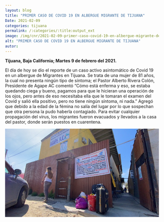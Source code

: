 ```yaml
---
layout: blog
title: "PRIMER CASO DE COVID 19 EN ALBERGUE MIGRANTE DE TIJUANA"
Date: 2021-02-09
categories: tijuana
permalink: /:categories/:title:output_ext
image: /img/cnr/2021-02-09-primer-caso-covid-19-en-albergue-migrante-de-tijuana.jpg
alt: "PRIMER CASO DE COVID 19 EN ALBERGUE MIGRANTE DE TIJUANA"
autor:
---
```


**Tijuana, Baja California; Martes 9 de febrero del 2021.** 

El día de hoy se dio el reporte de un caso activo asintomático de Covid 19 en un albergue de Migrantes en Tijuana. 
Se trata de una mujer de 81 años, la cual no presenta ningún tipo de síntoma; el Pastor Alberto Rivera Colón, Presidente de Agape AC comentó “Cómo está enferma y eso, se estaba quedando ciega y bueno, pagamos para que le hicieran una operación de los ojos, pero antes de eso necesitaba ella que le tomaran el examen del Covid y salió ella positivo, pero no tiene ningún síntoma, ni nada.”
Agregó que debido a la edad de la fémina no salía del lugar por lo que sospechan que otra persona la pudo haberla contagiado. Para evitar cualquier propagación del virus, los migrantes fueron evacuados y llevados a la casa del pastor, donde serán puestos en cuarentena.


<div id="carouselExampleSlidesOnly" class="carousel slide" data-ride="carousel">
  <div class="carousel-inner">
    <div class="carousel-item active">
       <img class="d-block w-100" src="/img/cnr/2021-02-09-primer-caso-covid-19-en-albergue-migrante-de-tijuana.jpg" loading="lazy"  alt="PRIMER CASO DE COVID 19 EN ALBERGUE MIGRANTE DE TIJUANA">
    </div>
  </div>
</div>